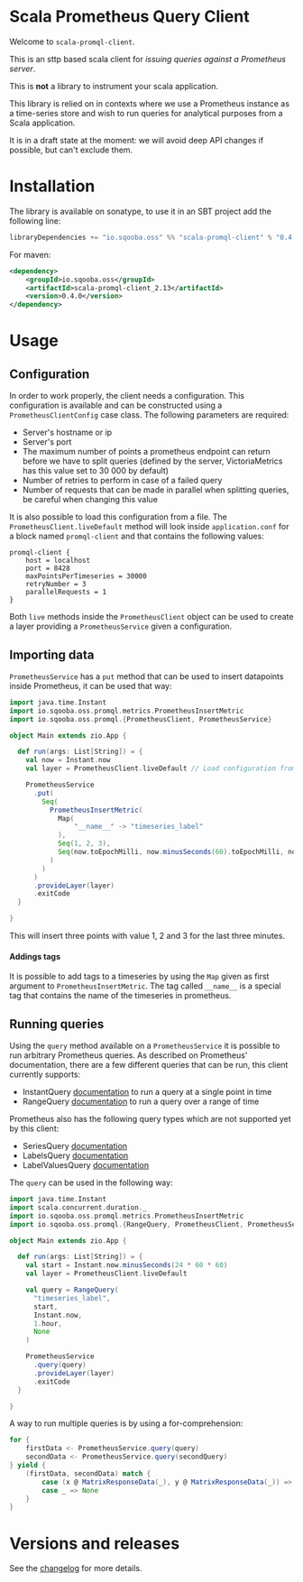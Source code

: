 # Scala Prometheus Query Client

Welcome to `scala-promql-client`.

This is an sttp based scala client for _issuing queries against a Prometheus server_.

This is **not** a library to instrument your scala application.

This library is relied on in contexts where we use a Prometheus instance as a time-series store
and wish to run queries for analytical purposes from a Scala application.

It is in a draft state at the moment: we will avoid deep API changes if possible, but can't exclude them.

# Installation

The library is available on sonatype, to use it in an SBT project add the following line:

```scala
libraryDependencies += "io.sqooba.oss" %% "scala-promql-client" % "0.4.0"
```

For maven:

```xml
<dependency>
    <groupId>io.sqooba.oss</groupId>
    <artifactId>scala-promql-client_2.13</artifactId>
    <version>0.4.0</version>
</dependency>
```

# Usage

## Configuration

In order to work properly, the client needs a configuration. This configuration is available and can be constructed using a `PrometheusClientConfig` case class.
The following parameters are required:

- Server's hostname or ip
- Server's port
- The maximum number of points a prometheus endpoint can return before we have to split queries (defined by the server, VictoriaMetrics has this value set to 30 000 by default)
- Number of retries to perform in case of a failed query
- Number of requests that can be made in parallel when splitting queries, be careful when changing this value

It is also possible to load this configuration from a file.
The `PrometheusClient.liveDefault` method will look inside `application.conf` for a block named `promql-client` and that contains the following values:

```
promql-client {
    host = localhost
    port = 8428
    maxPointsPerTimeseries = 30000
    retryNumber = 3
    parallelRequests = 1
}
```

Both `live` methods inside the `PrometheusClient` object can be used to create a layer providing a `PrometheusService` given a configuration.

## Importing data

`PrometheusService` has a `put` method that can be used to insert datapoints inside Prometheus, it can be used that way:

```scala
import java.time.Instant
import io.sqooba.oss.promql.metrics.PrometheusInsertMetric
import io.sqooba.oss.promql.{PrometheusClient, PrometheusService}

object Main extends zio.App {

  def run(args: List[String]) = {
    val now = Instant.now
    val layer = PrometheusClient.liveDefault // Load configuration from file

    PrometheusService
      .put(
        Seq(
          PrometheusInsertMetric(
            Map(
                "__name__" -> "timeseries_label"
            ),
            Seq(1, 2, 3),
            Seq(now.toEpochMilli, now.minusSeconds(60).toEpochMilli, now.minusSeconds(120).toEpochMilli)
          )
        )
      )
      .provideLayer(layer)
      .exitCode
  }

}
```

This will insert three points with value 1, 2 and 3 for the last three minutes.

#### Addings tags

It is possible to add tags to a timeseries by using the `Map` given as first argument to `PrometheusInsertMetric`.
The tag called `__name__` is a special tag that contains the name of the timeseries in prometheus.

## Running queries

Using the `query` method available on a `PrometheusService` it is possible to run arbitrary Prometheus queries.
As described on Prometheus' documentation, there are a few different queries that can be run, this client currently supports:

- InstantQuery [documentation](https://prometheus.io/docs/prometheus/latest/querying/api/#instant-queries) to run a query at a single point in time
- RangeQuery [documentation](https://prometheus.io/docs/prometheus/latest/querying/api/#range-queries) to run a query over a range of time

Prometheus also has the following query types which are not supported yet by this client:

- SeriesQuery [documentation](https://prometheus.io/docs/prometheus/latest/querying/api/#finding-series-by-label-matchers)
- LabelsQuery [documentation](https://prometheus.io/docs/prometheus/latest/querying/api/#getting-label-names)
- LabelValuesQuery [documentation](https://prometheus.io/docs/prometheus/latest/querying/api/#querying-label-values)

The `query` can be used in the following way:

```scala
import java.time.Instant
import scala.concurrent.duration._
import io.sqooba.oss.promql.metrics.PrometheusInsertMetric
import io.sqooba.oss.promql.{RangeQuery, PrometheusClient, PrometheusService}

object Main extends zio.App {

  def run(args: List[String]) = {
    val start = Instant.now.minusSeconds(24 * 60 * 60)
    val layer = PrometheusClient.liveDefault

    val query = RangeQuery(
      "timeseries_label",
      start,
      Instant.now,
      1.hour,
      None
    )

    PrometheusService
      .query(query)
      .provideLayer(layer)
      .exitCode
  }

}
```

A way to run multiple queries is by using a for-comprehension:

```scala
for {
    firstData <- PrometheusService.query(query)
    secondData <- PrometheusService.query(secondQuery)
} yield {
    (firstData, secondData) match {
        case (x @ MatrixResponseData(_), y @ MatrixResponseData(_)) => Some(x.merge(y))
        case _ => None
    }
}
```

# Versions and releases

See the [changelog](CHANGELOG.md) for more details.
